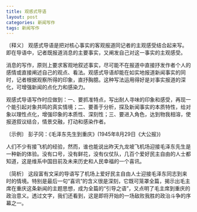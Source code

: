```yaml
---
title: 观感式导语
layout: post
categories: 新闻写作
tags: 新闻写作
---
```


〔释义〕 观感式导语是把对核心事实的客观报道同记者的主观感受结合起来写。即在导语中，记者既报道消息的主要事实，又阐发自己对这一事实的主观感受。

消息的写作，原则上要求客观地叙述事实，尽可能不在报道中直接抒发作者个人的感情或直接阐述自己的观点、看法。观感式导语却能在如实地报道新闻事实的同时，记者根据观察所得的印象，直抒胸臆。这种写法运用得好是对事实报道的深化，可增强新闻的点化力和感染力。

观感式导语写作时应做到：一、要抓准特点，写出耐人寻味的印象和感受，再现一个能引起对象共鸣的真实情境；二、要善于分析，探及新闻事实的本质特性，给对象以理性点化，增强印象的本质性、深刻性；三、要进入角色，达到物我相溶，使报道叙议结合，情景交融，打动和感染作者。

〔示例〕 彭子冈：《毛泽东先生到重庆》(1945年8月29日《大公报》)

人们不少有接飞机的经验，然而，谁也能说出昨天九龙坡飞机场迎接毛泽东先生是一种新的体验。没有口号，没有鲜花，没有仪仗队，几百个爱好民主自由的人士都知道，这是维系中国目前及未来历史和人民幸福的一个喜讯。

〔简析〕 这段富有文采的导语写了机场上爱好民主自由人士迎接毛泽东同志到来时的情境。特别是最后一句“喜讯”的含义很是深刻，它既可笼罩全篇，揭示出毛主席在重庆这条新闻的主题思想，成为全篇的“引导之语”，又点明了毛主席到重庆的政治意义。透过文字，我们还看到，这是即将开始的一场敌败我胜的政治斗争的序幕之一。 